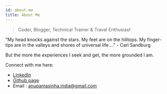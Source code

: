 ```yaml
---
id: about-me
title: About Me
---
```


> Coder, Blogger, Technical Trainer & Travel Enthusiast

"My head knocks against the stars. My feet are on the hilltops. My finger-tips are in the valleys and shores of
universal life...." - Carl Sandburg

But the more the experiences I seek and get, the more grounded I am.

Connect with me here:
* [LinkedIn](https://www.linkedin.com/in/anupama-sinha-05227854/)
* [Github page](https://github.com/anupama-sinha?tab=repositories)
* Email : anupamasinha.india@gmail.com